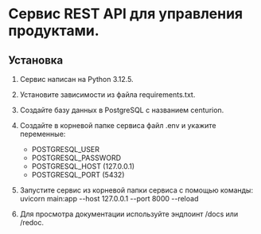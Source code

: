 # Сервис REST API для управления продуктами.

## Установка
1. Сервис написан на Python 3.12.5.
2. Установите зависимости из файла requirements.txt.
3. Создайте базу данных в PostgreSQL с названием centurion.
4. Создайте в корневой папке сервиса файл .env и укажите переменные:
   * POSTGRESQL_USER
   * POSTGRESQL_PASSWORD
   * POSTGRESQL_HOST (127.0.0.1)
   * POSTGRESQL_PORT (5432)


5. Запустите сервис из корневой папки сервиса с помощью команды: uvicorn main:app --host 127.0.0.1 --port 8000 --reload
6. Для просмотра документации используйте эндпоинт /docs или /redoc.
